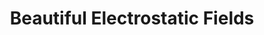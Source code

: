 ---
layout: post
title: Beautiful Electrostatic Fields
external: [apple, 'itunes.apple.com/us/app/electrostatic-fields/id615911599?mt=8']
short: efields 
team: 1
specs: [[code, 'Objective-C++, OpenGL ES']]
---